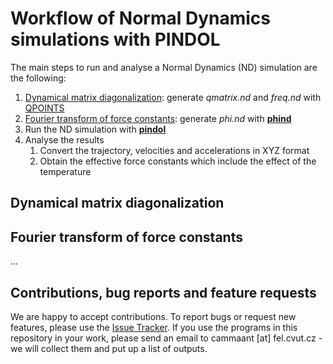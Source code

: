# Workflow of Normal Dynamics simulations with PINDOL

The main steps to run and analyse a Normal Dynamics (ND) simulation are the following:

1. [Dynamical matrix diagonalization](#dynamical-matrix-diagonalization): generate *qmatrix.nd* and *freq.nd* with [QPOINTS](https://github.com/acammarat/phtools/tree/main/qpoints)
2. [Fourier transform of force constants](#fourier-transform-of-force-constants): generate *phi.nd* with [**phind**](https://github.com/acammarat/pindol/tree/main/phind)
3. Run the ND simulation with [**pindol**](https://github.com/acammarat/pindol/tree/main/pindol)
4. Analyse the results
   1. Convert the trajectory, velocities and accelerations in XYZ format
   2. Obtain the effective force constants which include the effect of the temperature

## Dynamical matrix diagonalization

## Fourier transform of force constants


...

## Contributions, bug reports and feature requests

We are happy to accept contributions. To report bugs or request new features, please use the [Issue Tracker](https://github.com/acammarat/pindol/issues). If you use the programs in this repository in your work, please send an email to cammaant [at] fel.cvut.cz - we will collect them and put up a list of outputs.
